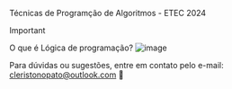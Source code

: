 Técnicas de Programção de Algoritmos - ETEC 2024

> [!IMPORTANT]
> O que é Lógica de programação?
![image](https://github.com/user-attachments/assets/7a097b65-90b8-4684-8fe1-781bfd51d14d)

Para dúvidas ou sugestões, entre em contato pelo e-mail: cleristonopato@outlook.com 🗿

